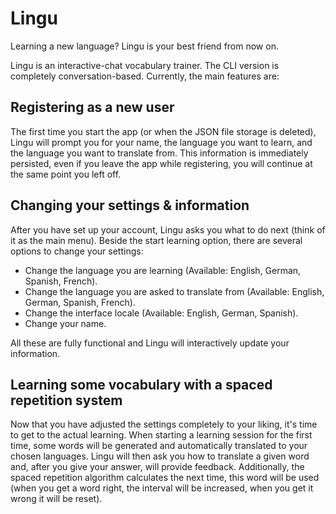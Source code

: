 # Lingu

Learning a new language? Lingu is your best friend from now on.

Lingu is an interactive-chat vocabulary trainer. The CLI version is completely conversation-based. Currently, the main features are:

## Registering as a new user

The first time you start the app (or when the JSON file storage is deleted), Lingu will prompt you for your name, the language you want to learn, and the language you want to translate from. This information is immediately persisted, even if you leave the app while registering, you will continue at the same point you left off.

## Changing your settings & information

After you have set up your account, Lingu asks you what to do next (think of it as the main menu). Beside the start learning option, there are several options to change your settings:

- Change the language you are learning (Available: English, German, Spanish, French).
- Change the language you are asked to translate from (Available: English, German, Spanish, French).
- Change the interface locale (Available: English, German, Spanish).
- Change your name.

All these are fully functional and Lingu will interactively update your information.

## Learning some vocabulary with a spaced repetition system

Now that you have adjusted the settings completely to your liking, it's time to get to the actual learning. When starting a learning session for the first time, some words will be generated and automatically translated to your chosen languages. Lingu will then ask you how to translate a given word and, after you give your answer, will provide feedback. Additionally, the spaced repetition algorithm calculates the next time, this word will be used (when you get a word right, the interval will be increased, when you get it wrong it will be reset).

